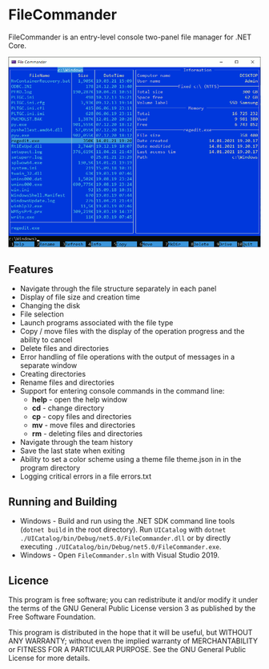 # FileCommander

FileCommander is an entry-level console two-panel file manager for .NET Core.

![Sample app](https://raw.githubusercontent.com/orlfi/FileCommander/master/screenshots/sample.gif)

## Features
* Navigate through the file structure separately in each panel
* Display of file size and creation time
* Changing the disk
* File selection
* Launch programs associated with the file type
* Copy / move files with the display of the operation progress and the ability to cancel
* Delete files and directories
* Error handling of file operations with the output of messages in a separate window
* Creating directories
* Rename files and directories
* Support for entering console commands in the command line:
  * **help** - open the help window
  * **cd** - change directory
  * **cp** - copy files and directories
  * **mv** - move files and directories
  * **rm** - deleting files and directories
* Navigate through the team history
* Save the last state when exiting
* Ability to set a color scheme using a theme file theme.json in in the program directory
* Logging critical errors in a file errors.txt

## Running and Building

* Windows - Build and run using the .NET SDK command line tools (`dotnet build` in the root directory). Run `UICatalog` with `dotnet ./UICatalog/bin/Debug/net5.0/FileCommander.dll` or by directly executing `./UICatalog/bin/Debug/net5.0/FileCommander.exe`.
* Windows - Open `FileCommander.sln` with Visual Studio 2019.

## Licence

This program is free software; you can redistribute it and/or modify it under the terms of the GNU General Public License version 3 as published by the Free Software Foundation.

This program is distributed in the hope that it will be useful, but WITHOUT ANY WARRANTY; without even the implied warranty of MERCHANTABILITY or FITNESS FOR A PARTICULAR PURPOSE.  See the GNU General Public License for more details. 
